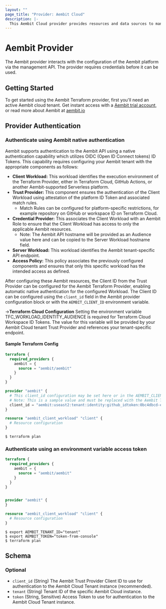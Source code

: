 ```yaml
---
layout: ""
page_title: "Provider: Aembit Cloud"
description: |-
  This Aembit Cloud provider provides resources and data sources to manage the Aembit platform as infrastructure-as-code, through the Aembit management API.
---
```


# Aembit Provider

The Aembit provider interacts with the configuration of the Aembit platform via the management API. The provider requires credentials before it can be used.

## Getting Started

To get started using the Aembit Terraform provider, first you'll need an active Aembit cloud tenant.  Get instant access with a [Aembit trial account](https://useast2.aembit.io/signup), or read more about Aembit at [aembit.io](https://aembit.io)

## Provider Authentication

### Authenticate using Aembit native authentication

Aembit supports authentication to the Aembit API using a native authentication capability which utilizes OIDC (Open ID Connect tokens) ID Tokens. This capability requires configuring your Aembit tenant with the appropriate components as follows:
* **Client Workload:** This workload identifies the execution environment of the Terraform Provider, either in Terraform Cloud, GitHub Actions, or another Aembit-supported Serverless platform.
* **Trust Provider:** This component ensures the authentication of the Client Workload using attestation of the platform ID Token and associated match rules.
  * Match Rules can be configured for platform-specific restrictions, for example repository on GitHub or workspace ID on Terraform Cloud.
* **Credential Provider:** This associates the Client Workload with an Aembit Role to ensure that the Client Workload has access to only the applicable Aembit resources.
  * Note: The Aembit API hostname will be provided as an Audience value here and can be copied to the Server Workload hostname field.
* **Server Workload:** This workload identifies the Aembit tenant-specific API endpoint.
* **Access Policy:** This policy associates the previously configured components and ensures that only this specific workload has the intended access as defined.

After configuring these Aembit resources, the Client ID from the Trust Provider can be configured for the Aembit Terraform Provider, enabling automatic native authentication for the configured Workload.
The Client ID can be configured using the `client_id` field in the Aembit provider configuration block or with the `AEMBIT_CLIENT_ID` environment variable.

->**Terraform Cloud Configuration**
Setting the environment variable TFC_WORKLOAD_IDENTITY_AUDIENCE is required for Terraform Cloud Workspace ID Tokens. The value for this variable will be provided by your Aembit Cloud tenant Trust Provider and references your tenant-specific endpoint.

#### Sample Terraform Config

```terraform
terraform {
  required_providers {
    aembit = {
      source = "aembit/aembit"
    }
  }
}

provider "aembit" {
  # This client_id configuration may be set here or in the AEMBIT_CLIENT_ID environment variable.
  # Note: This is a sample value and must be replaced with the Aembit Trust Provider generated value.
  client_id = "aembit:useast2:tenant:identity:github_idtoken:0bc4dbcd-e9c8-445b-ac90-28f47b8649cc"
}

resource "aembit_client_workload" "client" {
  # Resource configuration
}
```

```shell
$ terraform plan
```

### Authenticate using an environment variable access token

```terraform
terraform {
  required_providers {
    aembit = {
      source = "aembit/aembit"
    }
  }
}


provider "aembit" {
}

resource "aembit_client_workload" "client" {
  # Resource configuration
}
```

```shell
$ export AEMBIT_TENANT_ID="tenant"
$ export AEMBIT_TOKEN="token-from-console"
$ terraform plan
```

<!-- schema generated by tfplugindocs -->
## Schema

### Optional

- `client_id` (String) The Aembit Trust Provider Client ID to use for authentication to the Aembit Cloud Tenant instance (recommended).
- `tenant` (String) Tenant ID of the specific Aembit Cloud instance.
- `token` (String, Sensitive) Access Token to use for authentication to the Aembit Cloud Tenant instance.

